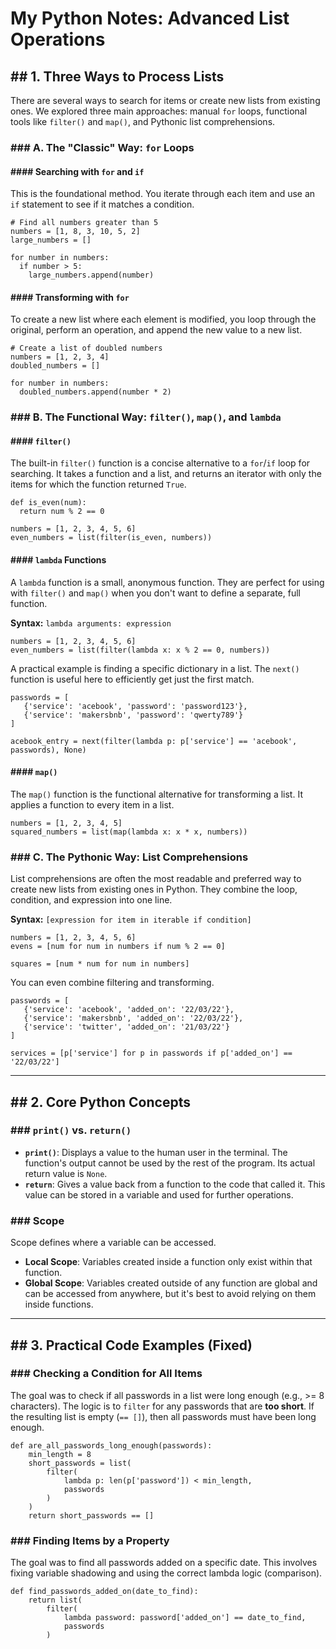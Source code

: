 # My Python Notes: Advanced List Operations

## ## 1. Three Ways to Process Lists

There are several ways to search for items or create new lists from existing ones. We explored three main approaches: manual `for` loops, functional tools like `filter()` and `map()`, and Pythonic list comprehensions.

### ### A. The "Classic" Way: `for` Loops

#### #### Searching with `for` and `if`
This is the foundational method. You iterate through each item and use an `if` statement to see if it matches a condition.

    # Find all numbers greater than 5
    numbers = [1, 8, 3, 10, 5, 2]
    large_numbers = [] 

    for number in numbers:
      if number > 5:
        large_numbers.append(number)

#### #### Transforming with `for`
To create a new list where each element is modified, you loop through the original, perform an operation, and append the new value to a new list.

    # Create a list of doubled numbers
    numbers = [1, 2, 3, 4]
    doubled_numbers = []

    for number in numbers:
      doubled_numbers.append(number * 2)

### ### B. The Functional Way: `filter()`, `map()`, and `lambda`

#### #### `filter()`
The built-in `filter()` function is a concise alternative to a `for`/`if` loop for searching. It takes a function and a list, and returns an iterator with only the items for which the function returned `True`.

    def is_even(num):
      return num % 2 == 0

    numbers = [1, 2, 3, 4, 5, 6]
    even_numbers = list(filter(is_even, numbers))

#### #### `lambda` Functions
A `lambda` function is a small, anonymous function. They are perfect for using with `filter()` and `map()` when you don't want to define a separate, full function.

**Syntax:** `lambda arguments: expression`

    numbers = [1, 2, 3, 4, 5, 6]
    even_numbers = list(filter(lambda x: x % 2 == 0, numbers))

A practical example is finding a specific dictionary in a list. The `next()` function is useful here to efficiently get just the first match.

    passwords = [
       {'service': 'acebook', 'password': 'password123'},
       {'service': 'makersbnb', 'password': 'qwerty789'}
    ]

    acebook_entry = next(filter(lambda p: p['service'] == 'acebook', passwords), None)

#### #### `map()`
The `map()` function is the functional alternative for transforming a list. It applies a function to every item in a list.

    numbers = [1, 2, 3, 4, 5]
    squared_numbers = list(map(lambda x: x * x, numbers))

### ### C. The Pythonic Way: List Comprehensions

List comprehensions are often the most readable and preferred way to create new lists from existing ones in Python. They combine the loop, condition, and expression into one line.

**Syntax:** `[expression for item in iterable if condition]`

    numbers = [1, 2, 3, 4, 5, 6]
    evens = [num for num in numbers if num % 2 == 0]

    squares = [num * num for num in numbers]

You can even combine filtering and transforming.

    passwords = [
       {'service': 'acebook', 'added_on': '22/03/22'},
       {'service': 'makersbnb', 'added_on': '22/03/22'},
       {'service': 'twitter', 'added_on': '21/03/22'}
    ]

    services = [p['service'] for p in passwords if p['added_on'] == '22/03/22']

---

## ## 2. Core Python Concepts

### ### `print()` vs. `return()`
- **`print()`**: Displays a value to the human user in the terminal. The function's output cannot be used by the rest of the program. Its actual return value is `None`.
- **`return`**: Gives a value back from a function to the code that called it. This value can be stored in a variable and used for further operations.

### ### Scope
Scope defines where a variable can be accessed.
- **Local Scope**: Variables created inside a function only exist within that function.
- **Global Scope**: Variables created outside of any function are global and can be accessed from anywhere, but it's best to avoid relying on them inside functions.

---

## ## 3. Practical Code Examples (Fixed)

### ### Checking a Condition for All Items
The goal was to check if all passwords in a list were long enough (e.g., >= 8 characters). The logic is to `filter` for any passwords that are **too short**. If the resulting list is empty (`== []`), then all passwords must have been long enough.

    def are_all_passwords_long_enough(passwords):
        min_length = 8
        short_passwords = list(
            filter(
                lambda p: len(p['password']) < min_length,
                passwords
            )
        )
        return short_passwords == []

### ### Finding Items by a Property
The goal was to find all passwords added on a specific date. This involves fixing variable shadowing and using the correct lambda logic (comparison).

    def find_passwords_added_on(date_to_find):
        return list(
            filter(
                lambda password: password['added_on'] == date_to_find,
                passwords
            )
    
